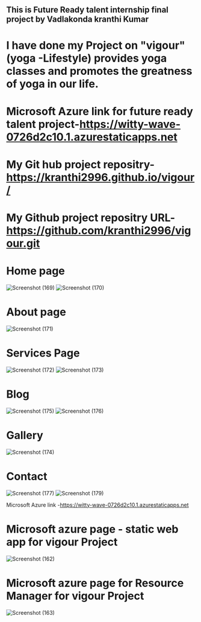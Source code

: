 ## This is Future Ready talent internship final project by Vadlakonda kranthi Kumar

# I have done my Project on "vigour"(yoga -Lifestyle) provides yoga classes and promotes the greatness of yoga in our life.
# Microsoft Azure link for future ready talent project-https://witty-wave-0726d2c10.1.azurestaticapps.net
# My Git hub project repositry-https://kranthi2996.github.io/vigour/
# My Github project repositry URL-https://github.com/kranthi2996/vigour.git
# Home page
![Screenshot (169)](https://user-images.githubusercontent.com/91481405/181786401-a682bf2d-8a62-4b54-91dd-84d58bd9f35e.png)
![Screenshot (170)](https://user-images.githubusercontent.com/91481405/181786440-61ff7f59-ca93-44ba-b17f-51b8d1121837.png)
#
# About page
![Screenshot (171)](https://user-images.githubusercontent.com/91481405/181786919-227f8827-8379-420b-9557-09a451759933.png)

# Services Page
![Screenshot (172)](https://user-images.githubusercontent.com/91481405/181787797-09f2e575-09f1-4de6-b67f-36838f9ffa52.png)
![Screenshot (173)](https://user-images.githubusercontent.com/91481405/181787802-37ea1613-46e7-411e-9feb-9c7103b107cd.png)

# Blog
![Screenshot (175)](https://user-images.githubusercontent.com/91481405/181787822-db125701-8660-4747-bc7e-32d14b226847.png)
![Screenshot (176)](https://user-images.githubusercontent.com/91481405/181787833-bf93b983-b047-43cb-a2b4-d13bebe74ace.png)

# Gallery
![Screenshot (174)](https://user-images.githubusercontent.com/91481405/181787854-70af8ecb-b520-47a2-a91f-49a911773468.png)

# Contact
![Screenshot (177)](https://user-images.githubusercontent.com/91481405/181787895-b677ed6a-2a25-4f42-bd0c-0a3e750464ea.png)
![Screenshot (179)](https://user-images.githubusercontent.com/91481405/181787905-65eb7670-0907-4086-9529-0889adc631da.png)

Microsoft Azure link -https://witty-wave-0726d2c10.1.azurestaticapps.net
# Microsoft azure page - static web app  for vigour Project
![Screenshot (162)](https://user-images.githubusercontent.com/91481405/181788082-0be2ad34-90b0-43b7-925b-51f62983df22.png)

# Microsoft azure page for Resource Manager for vigour Project
![Screenshot (163)](https://user-images.githubusercontent.com/91481405/181788109-b3c326ea-490a-4b87-8eb2-60bc8759bbb5.png)

